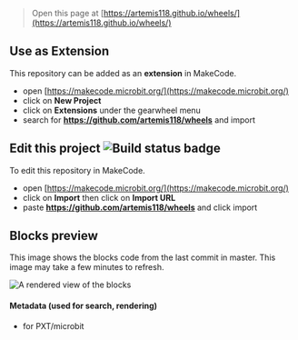 
> Open this page at [https://artemis118.github.io/wheels/](https://artemis118.github.io/wheels/)

## Use as Extension

This repository can be added as an **extension** in MakeCode.

* open [https://makecode.microbit.org/](https://makecode.microbit.org/)
* click on **New Project**
* click on **Extensions** under the gearwheel menu
* search for **https://github.com/artemis118/wheels** and import

## Edit this project ![Build status badge](https://github.com/artemis118/wheels/workflows/MakeCode/badge.svg)

To edit this repository in MakeCode.

* open [https://makecode.microbit.org/](https://makecode.microbit.org/)
* click on **Import** then click on **Import URL**
* paste **https://github.com/artemis118/wheels** and click import

## Blocks preview

This image shows the blocks code from the last commit in master.
This image may take a few minutes to refresh.

![A rendered view of the blocks](https://github.com/artemis118/wheels/raw/master/.github/makecode/blocks.png)

#### Metadata (used for search, rendering)

* for PXT/microbit
<script src="https://makecode.com/gh-pages-embed.js"></script><script>makeCodeRender("{{ site.makecode.home_url }}", "{{ site.github.owner_name }}/{{ site.github.repository_name }}");</script>

